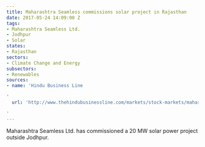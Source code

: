 ```yaml
---
title: Maharashtra Seamless commissions solar project in Rajasthan
date: 2017-05-24 14:09:00 Z
tags:
- Maharashtra Seamless Ltd.
- Jodhpur
- Solar
states:
- Rajasthan
sectors:
- Climate Change and Energy
subsectors:
- Renewables
sources:
- name: 'Hindu Business Line

'
  url: 'http://www.thehindubusinessline.com/markets/stock-markets/maharashtra-seamless-commissions-20-mw-solar-power-project-in-rajasthan/article9705872.ece

'
---
```


Maharashtra Seamless Ltd. has commissioned a 20 MW solar power project outside Jodhpur.
